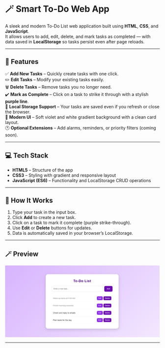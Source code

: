 # 🪄 Smart To-Do Web App

A sleek and modern To-Do List web application built using **HTML**, **CSS**, and **JavaScript**.  
It allows users to add, edit, delete, and mark tasks as completed — with data saved in **LocalStorage** so tasks persist even after page reloads.

---

## 🌟 Features

✅ **Add New Tasks** – Quickly create tasks with one click.  
✏️ **Edit Tasks** – Modify your existing tasks easily.  
🗑️ **Delete Tasks** – Remove tasks you no longer need.  
✔️ **Mark as Complete** – Click on a task to strike it through with a stylish **purple line**.  
💾 **Local Storage Support** – Your tasks are saved even if you refresh or close the browser.  
🎨 **Modern UI** – Soft violet and white gradient background with a clean card layout.  
🕐 **Optional Extensions** – Add alarms, reminders, or priority filters (coming soon).

---

## 💻 Tech Stack

- **HTML5** – Structure of the app  
- **CSS3** – Styling with gradient and responsive layout  
- **JavaScript (ES6)** – Functionality and LocalStorage CRUD operations  


---

## 🧠 How It Works

1. Type your task in the input box.  
2. Click **Add** to create a new task.  
3. Click on a task to mark it complete (purple strike-through).  
4. Use **Edit** or **Delete** buttons for updates.  
5. Data is automatically saved in your browser’s LocalStorage.

---

## 🪄 Preview

![App Screenshot](assets/screenshot.png)


---


